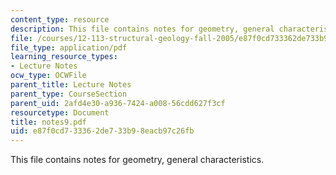 ```yaml
---
content_type: resource
description: This file contains notes for geometry, general characteristics.
file: /courses/12-113-structural-geology-fall-2005/e87f0cd733362de733b98eacb97c26fb_notes9.pdf
file_type: application/pdf
learning_resource_types:
- Lecture Notes
ocw_type: OCWFile
parent_title: Lecture Notes
parent_type: CourseSection
parent_uid: 2afd4e30-a936-7424-a008-56cdd627f3cf
resourcetype: Document
title: notes9.pdf
uid: e87f0cd7-3336-2de7-33b9-8eacb97c26fb
---
```

This file contains notes for geometry, general characteristics.

